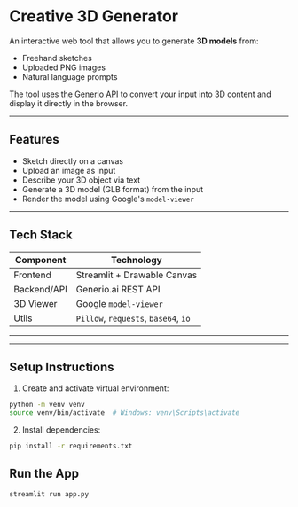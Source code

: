 #  Creative 3D Generator

An interactive web tool that allows you to generate **3D models** from:
-  Freehand sketches
-  Uploaded PNG images
-  Natural language prompts

The tool uses the [Generio API](https://generio.ai) to convert your input into 3D content and display it directly in the browser.

---

##  Features

- Sketch directly on a canvas
- Upload an image as input
- Describe your 3D object via text
- Generate a 3D model (GLB format) from the input
- Render the model using Google's `model-viewer`

---

## Tech Stack

| Component   | Technology                 |
|-------------|-----------------------------|
| Frontend    | Streamlit + Drawable Canvas |
| Backend/API | Generio.ai REST API         |
| 3D Viewer   | Google `model-viewer`       |
| Utils       | `Pillow`, `requests`, `base64`, `io` |

---

---

##  Setup Instructions

1.  Create and activate virtual environment:
```bash
python -m venv venv
source venv/bin/activate  # Windows: venv\Scripts\activate
```

2.  Install dependencies:
```bash
pip install -r requirements.txt
```

## Run the App
```bash
streamlit run app.py
```




